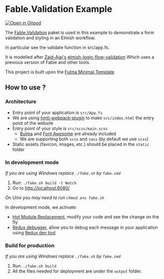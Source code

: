 # Fable.Validation Example

[![Open in Gitpod](https://gitpod.io/button/open-in-gitpod.svg)](https://github.com/CraigChamberlain/fable-validation-example)

The [Fable.Validation](https://github.com/zaaack/fable-validation) 
paket is used in this example to demonstrate a form validation and 
styling in an Elmish workflow.

In particular see the validate function in src/app.fs.

It is modelled after [Zaid-Ajaj's](https://github.com/Zaid-Ajaj) [elmish-login-flow-validation](https://github.com/Zaid-Ajaj/elmish-login-flow-validation) 
Which uses a previous version of Fable and other tools.

This project is built upon the [Fulma Minimal Template](https://fulma.github.io/Fulma/#template)

## How to use ?

### Architecture

- Entry point of your application is `src/App.fs`
- We are using [hmtl-webpack-plugin](https://github.com/jantimon/html-webpack-plugin) to make `src/index.html` the entry point of the website
- Entry point of your style is `src/scss/main.scss`
    - [Bulma](https://bulma.io/) and [Font Awesome](https://fontawesome.com/) are already included
    - We are supporting both `scss` and `sass` (by default we use `scss`)
- Static assets (favicon, images, etc.) should be placed in the `static` folder

### In development mode

*If you are using Windows replace `./fake.sh` by `fake.cmd`*

1. Run: `./fake.sh build -t Watch`
2. Go to [http://localhost:8080/](http://localhost:8080/)

*On Unix you may need to run `chmod a+x fake.sh`*

In development mode, we activate:

- [Hot Module Replacement](https://fable-elmish.github.io/hmr/), modify your code and see the change on the fly
- [Redux debugger](https://fable-elmish.github.io/debugger/), allow you to debug each message in your application using [Redux dev tool](https://github.com/reduxjs/redux-devtools)

### Build for production

*If you are using Windows replace `./fake.sh` by `fake.cmd`*

1. Run: `./fake.sh build`
2. All the files needed for deployment are under the `output` folder.
